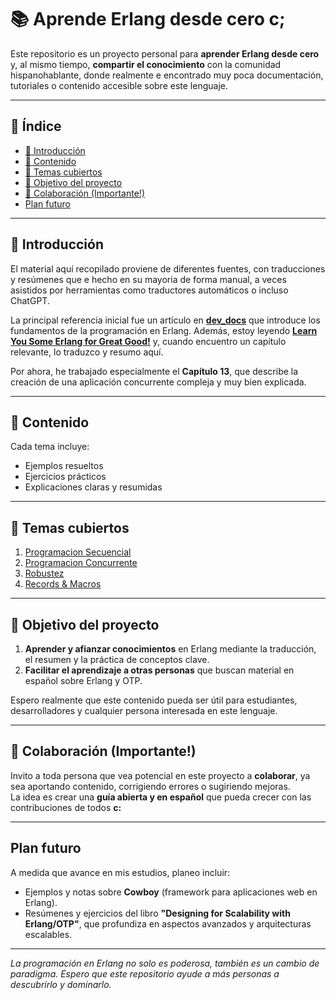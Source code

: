 # 📚 Aprende Erlang desde cero c;

Este repositorio es un proyecto personal para **aprender Erlang desde cero** y, al mismo tiempo, **compartir el conocimiento** con la comunidad hispanohablante, donde realmente e encontrado muy poca documentación, tutoriales o contenido accesible sobre este lenguaje.

---

## 📑 Índice

  - [📖 Introducción](#-introducción)
  - [📌 Contenido](#-contenido)
  - [📌 Temas cubiertos](#-temas-cubiertos)
  - [📌 Objetivo del proyecto](#-objetivo-del-proyecto)
  - [🤝 Colaboración (Importante!)](#-colaboración-importante)
  - [Plan futuro](#plan-futuro)

---

## 📖 Introducción

El material aquí recopilado proviene de diferentes fuentes, con traducciones y resúmenes que e hecho en su mayoria de forma manual, a veces asistidos por herramientas como traductores automáticos o incluso ChatGPT.  

La principal referencia inicial fue un artículo en **[dev_docs](https://devdocs.io/erlang~26/doc/getting_started/intro)** que introduce los fundamentos de la programación en Erlang. Además, estoy leyendo **[Learn You Some Erlang for Great Good!](https://learnyousomeerlang.com/)** y, cuando encuentro un capítulo relevante, lo traduzco y resumo aquí.  

Por ahora, he trabajado especialmente el **Capítulo 13**, que describe la creación de una aplicación concurrente compleja y muy bien explicada.

---

## 📌 Contenido

Cada tema incluye:
- Ejemplos resueltos
- Ejercicios prácticos
- Explicaciones claras y resumidas

---

## 📌 Temas cubiertos

1. [Programacion Secuencial](Conceptos%20Basicos/I%20-%20Programacion%20Secuencial/)  
2. [Programacion Concurrente](Conceptos%20Basicos/II%20-%20Programacion%20Concurrente/)  
3. [Robustez](Conceptos%20Basicos/III%20-%20Robustez/)  
4. [Records & Macros](Conceptos%20Basicos/IV%20-%20Records%20&%20Macros/)  


---

## 📌 Objetivo del proyecto

1. **Aprender y afianzar conocimientos** en Erlang mediante la traducción, el resumen y la práctica de conceptos clave.  
2. **Facilitar el aprendizaje a otras personas** que buscan material en español sobre Erlang y OTP.

Espero realmente que este contenido pueda ser útil para estudiantes, desarrolladores y cualquier persona interesada en este lenguaje.

---

## 🤝 Colaboración (Importante!)

Invito a toda persona que vea potencial en este proyecto a **colaborar**, ya sea aportando contenido, corrigiendo errores o sugiriendo mejoras.  
La idea es crear una **guía abierta y en español** que pueda crecer con las contribuciones de todos **c:**

---

## Plan futuro

A medida que avance en mis estudios, planeo incluir:
- Ejemplos y notas sobre **Cowboy** (framework para aplicaciones web en Erlang).
- Resúmenes y ejercicios del libro **"Designing for Scalability with Erlang/OTP"**, que profundiza en aspectos avanzados y arquitecturas escalables.

---

 *La programación en Erlang no solo es poderosa, también es un cambio de paradigma. Espero que este repositorio ayude a más personas a descubrirlo y dominarlo.*
